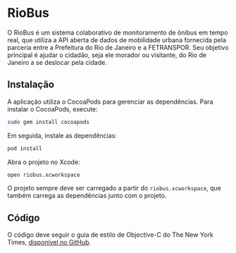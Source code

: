 # RioBus

O RioBus é um sistema colaborativo de monitoramento de ônibus em tempo real, que utiliza a API aberta de dados de mobilidade urbana fornecida pela parceria entre a Prefeitura do Rio de Janeiro e a FETRANSPOR. Seu objetivo principal é ajudar o cidadão, seja ele morador ou visitante, do Rio de Janeiro a se deslocar pela cidade.


## Instalação

A aplicação utiliza o CocoaPods para gerenciar as dependências. Para instalar o CocoaPods, execute:

```bash
sudo gem install cocoapods
```

Em seguida, instale as dependências:

```bash
pod install
```

Abra o projeto no Xcode:

```bash
open riobus.xcworkspace
```

O projeto sempre deve ser carregado a partir do `riobus.xcworkspace`, que também carrega as dependências junto com o projeto.


## Código

O código deve seguir o guia de estilo de Objective-C do The New York Times, [disponível no GitHub](https://github.com/NYTimes/objective-c-style-guide#dot-notation-syntax).

